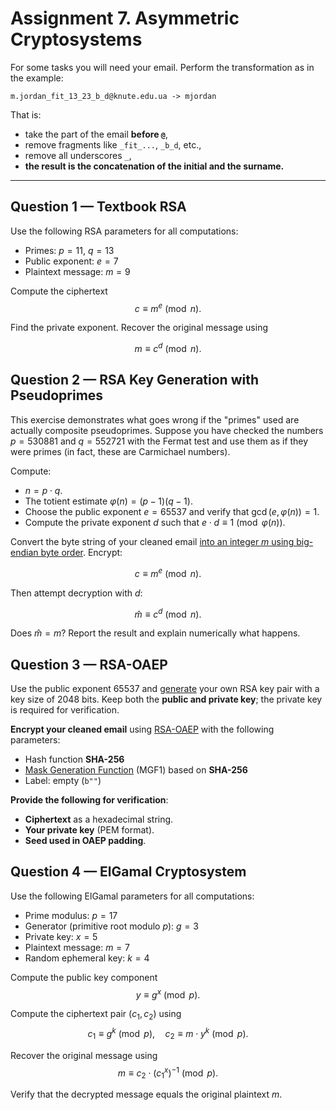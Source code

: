 # Assignment 7. Asymmetric Cryptosystems

For some tasks you will need your email. Perform the transformation as in the example:

```
m.jordan_fit_13_23_b_d@knute.edu.ua -> mjordan
```
That is:
- take the part of the email **before `@`**,  
- remove fragments like `_fit_...`, `_b_d`, etc.,  
- remove all underscores `_`,  
- **the result is the concatenation of the initial and the surname.**

---


## Question 1 — Textbook RSA

Use the following RSA parameters for all computations:

- Primes: $p = 11$, $q = 13$
- Public exponent: $e = 7$
- Plaintext message: $m = 9$

Compute the ciphertext
$$
c \equiv m^e \pmod{n}.
$$

Find the private exponent. Recover the original message using

$$
m \equiv c^d \pmod{n}.
$$

## Question 2 — RSA Key Generation with Pseudoprimes

This exercise demonstrates what goes wrong if the "primes" used are actually composite pseudoprimes. Suppose you have checked the numbers $p = 530881$ and $q = 552721$ with the Fermat test and use them as if they were primes (in fact, these are Carmichael numbers).

Compute:

- $n = p \cdot q$.
- The totient estimate $\varphi(n) = (p-1)(q-1)$.
- Choose the public exponent $e = 65537$ and verify that $\gcd(e, \varphi(n)) = 1$.
- Compute the private exponent $d$ such that $e \cdot d \equiv 1 \pmod{\varphi(n)}$.

Convert the byte string of your cleaned email [into an integer $m$ using big-endian byte order](https://stackoverflow.com/questions/50509017/how-is-int-from-bytes-calculated). Encrypt:

$$
c \equiv m^e \pmod n.
$$

Then attempt decryption with $d$:

$$
\hat m \equiv c^{d} \pmod n.
$$

Does $\hat m = m$? Report the result and explain numerically what happens.

## Question 3 — RSA-OAEP

Use the public exponent 65537 and [generate](https://pycryptodome.readthedocs.io/en/latest/src/public_key/public_key.html) your own RSA key pair with a key size of 2048 bits. Keep both the **public and private key**; the private key is required for verification.


**Encrypt your cleaned email** using [RSA-OAEP](https://pycryptodome.readthedocs.io/en/latest/src/cipher/oaep.html) with the following parameters:
   - Hash function **SHA-256**
   - [Mask Generation Function](https://en.wikipedia.org/wiki/Mask_generation_function) (MGF1) based on **SHA-256**
   - Label: empty (`b""`)

**Provide the following for verification**:
   - **Ciphertext** as a hexadecimal string.
   - **Your private key** (PEM format).
   - **Seed used in OAEP padding**.


## Question 4 — ElGamal Cryptosystem

Use the following ElGamal parameters for all computations:

- Prime modulus: $p = 17$
- Generator (primitive root modulo $p$): $g = 3$
- Private key: $x = 5$
- Plaintext message: $m = 7$
- Random ephemeral key: $k = 4$

Compute the public key component
$$
y \equiv g^x \pmod{p}.
$$

Compute the ciphertext pair $(c_1, c_2)$ using
$$
c_1 \equiv g^k \pmod{p}, \quad c_2 \equiv m \cdot y^k \pmod{p}.
$$

Recover the original message using
$$
m \equiv c_2 \cdot (c_1^x)^{-1} \pmod{p}.
$$

Verify that the decrypted message equals the original plaintext $m$.